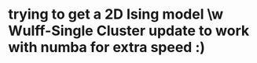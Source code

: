 # trying to get a 2D Ising model \w Wulff-Single Cluster update to work with numba for extra speed :)
